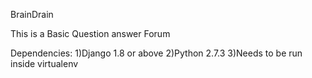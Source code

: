 BrainDrain

This is a Basic Question answer Forum

Dependencies:
1)Django 1.8 or above
2)Python 2.7.3
3)Needs to be run inside virtualenv
